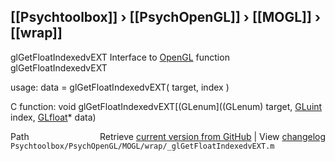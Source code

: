 ## [[Psychtoolbox]] &#8250; [[PsychOpenGL]] &#8250; [[MOGL]] &#8250; [[wrap]]

glGetFloatIndexedvEXT  Interface to [OpenGL](OpenGL) function glGetFloatIndexedvEXT  
  
usage:  data = glGetFloatIndexedvEXT( target, index )  
  
C function:  void glGetFloatIndexedvEXT[(GLenum]((GLenum) target, [GLuint](GLuint) index, [GLfloat](GLfloat)\* data)  




<div class="code_header" style="text-align:right;">
  <span style="float:left;">Path&nbsp;&nbsp;</span> <span class="counter">Retrieve <a href=
  "https://raw.github.com/Psychtoolbox-3/Psychtoolbox-3/beta/Psychtoolbox/PsychOpenGL/MOGL/wrap/_glGetFloatIndexedvEXT.m">current version from GitHub</a> | View <a href=
  "https://github.com/Psychtoolbox-3/Psychtoolbox-3/commits/beta/Psychtoolbox/PsychOpenGL/MOGL/wrap/_glGetFloatIndexedvEXT.m">changelog</a></span>
</div>
<div class="code">
  <code>Psychtoolbox/PsychOpenGL/MOGL/wrap/_glGetFloatIndexedvEXT.m</code>
</div>


